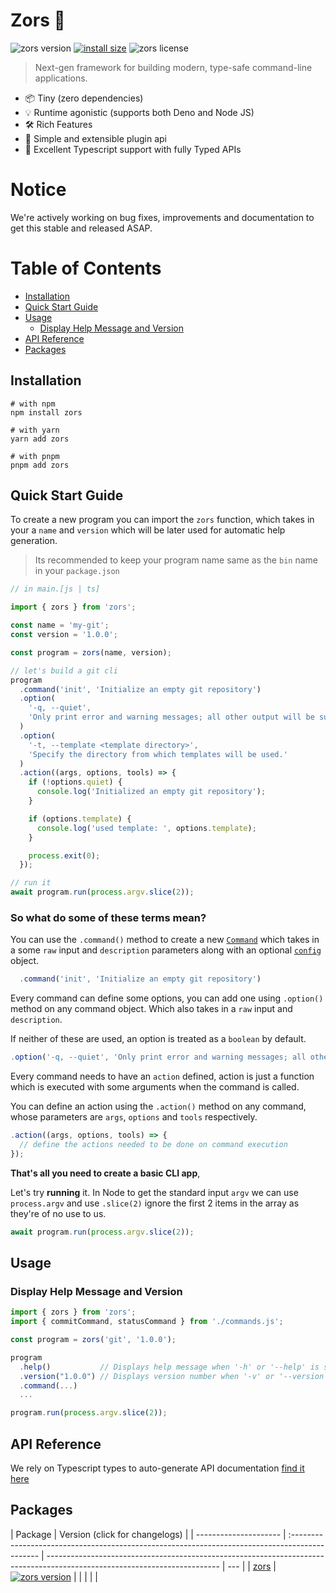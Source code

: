 # Zors 🥇

![zors version](https://img.shields.io/npm/v/zors)
[![install size](https://packagephobia.com/badge?p=zors)](https://packagephobia.com/result?p=zors)
![zors license](https://img.shields.io/github/license/sidwebworks/zors)

> Next-gen framework for building modern, type-safe command-line applications.

- 📦 Tiny (zero dependencies)
- 💡 Runtime agonistic (supports both Deno and Node JS)
- 🛠️ Rich Features
- 🔩 Simple and extensible plugin api
- 🔑 Excellent Typescript support with fully Typed APIs

# Notice

We're actively working on bug fixes, improvements and documentation to get this stable and released ASAP.

# Table of Contents

- [Installation](#installation)
- [Quick Start Guide](#quick-start-guide)
- [Usage](#usage)
  - [Display Help Message and Version](#display-help-message-and-version)
- [API Reference](#api-reference)
- [Packages](#packages)
<!-- - [Contributing](#contributing) -->

## Installation

```shell
# with npm
npm install zors

# with yarn
yarn add zors

# with pnpm
pnpm add zors
```

## Quick Start Guide

To create a new program you can import the `zors` function, which takes in your a `name` and `version`
which will be later used for automatic help generation.

> Its recommended to keep your program name same as the `bin` name in your `package.json`

```ts
// in main.[js | ts]

import { zors } from 'zors';

const name = 'my-git';
const version = '1.0.0';

const program = zors(name, version);

// let's build a git cli
program
  .command('init', 'Initialize an empty git repository')
  .option(
    '-q, --quiet',
    'Only print error and warning messages; all other output will be suppressed.'
  )
  .option(
    '-t, --template <template directory>',
    'Specify the directory from which templates will be used.'
  )
  .action((args, options, tools) => {
    if (!options.quiet) {
      console.log('Initialized an empty git repository');
    }

    if (options.template) {
      console.log('used template: ', options.template);
    }

    process.exit(0);
  });

// run it
await program.run(process.argv.slice(2));
```

### So what do some of these terms mean?

You can use the `.command()` method to create a new [`Command`]() which takes in a some `raw` input and `description` parameters along with an optional [`config`](###command-config) object.

```ts
  .command('init', 'Initialize an empty git repository')
```

Every command can define some options, you can add one using `.option()` method on any command object. Which also takes in a `raw` input and `description`.

<!-- > options and arguments with angled `<>` brackets are treated as required and will be validated, where as square `[]` brackets are treated as optional.  -->

If neither of these are used, an option is treated as a `boolean` by default.

```ts
.option('-q, --quiet', 'Only print error and warning messages; all other output will be suppressed.')
```

Every command needs to have an `action` defined, action is just a function which is executed with some arguments when the command is called.

You can define an action using the `.action()` method on any command, whose parameters are `args`, `options` and `tools` respectively.

```ts
.action((args, options, tools) => {
  // define the actions needed to be done on command execution
});
```

**That's all you need to create a basic CLI app**,

Let's try **running** it. In Node to get the standard input `argv` we can use `process.argv` and use `.slice(2)` ignore the first 2 items in the array as they're of no use to us.

```ts
await program.run(process.argv.slice(2));
```

## Usage

### Display Help Message and Version

```ts
import { zors } from 'zors';
import { commitCommand, statusCommand } from './commands.js';

const program = zors('git', '1.0.0');

program
  .help()           // Displays help message when '-h' or '--help' is specified
  .version("1.0.0") // Displays version number when '-v' or '--version' is specified
  .command(...)
  ...

program.run(process.argv.slice(2));
```

## API Reference

We rely on Typescript types to auto-generate API documentation [find it here](https://paka.dev/npm/zors)

## Packages

| Package               | Version (click for changelogs)                                                                 |
| --------------------- | :--------------------------------------------------------------------------------------------- | ------------------------------------------------------------------------------------------------------------------------- | --- |
| [zors](packages/core) | [![zors version](https://img.shields.io/npm/v/zors.svg?label=%20)](packages/core/CHANGELOG.md) |
| <!--                  | [@zors/plugin-ui](packages/plugin-ui)                                                          | [![plugin-ui version](https://img.shields.io/npm/v/@zors/plugin-react.svg?label=%20)](packages/plugin-react/CHANGELOG.md) | --> |
| <!--                  | [create-zors](packages/create-zors)                                                            | [![create-zors version](https://img.shields.io/npm/v/create-vite.svg?label=%20)](packages/create-vite/CHANGELOG.md)       | --> |
